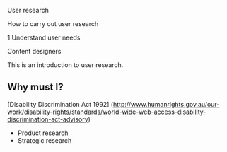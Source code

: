<!-- Page metadata -->
<!-- Page title: -->
User research
<!-- Subtitle: -->
How to carry out user research
<!-- Digital Service Standard Criteria tags: -->
1 Understand user needs
<!-- Digital Service Standard Role tags: -->
Content designers
<!-- Article content-->
<!-- Introductory text: -->
This is an introduction to user research.
## Why must I?
<!-- Explain policy mandate, including link to authoritative sources: -->
[Disability Discrimination Act 1992] (http://www.humanrights.gov.au/our-work/disability-rights/standards/world-wide-web-access-disability-discrimination-act-advisory)
<!-- Checklist -->
<!--The checklist will be generated from the subheadings in the page body. If a checklist is not appopriate note it here: -->
- Product research
- Strategic research
